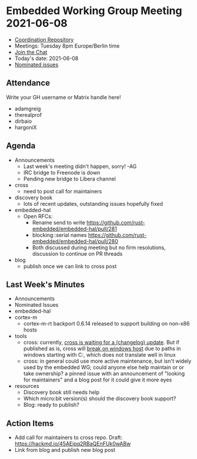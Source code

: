 # Embedded Working Group Meeting 2021-06-08

* [Coordination Repository]
* Meetings: Tuesday 8pm Europe/Berlin time
* [Join the Chat]
* Today's date: 2021-06-08
* [Nominated issues](https://github.com/search?q=org%3Arust-embedded+label%3Anominated+is%3Aopen&type=Issues)

[Coordination Repository]: https://github.com/rust-embedded/wg
[Join the Chat]: https://riot.im/app/#/room/#rust-embedded:matrix.org

## Attendance

Write your GH username or Matrix handle here!

* adamgreig
* therealprof
* dirbaio
* hargoniX

## Agenda

* Announcements
    * Last week's meeting didn't happen, sorry! -AG
    * IRC bridge to Freenode is down
    * Pending new bridge to Libera channel
* cross
    * need to post call for maintainers
* discovery book
    * lots of recent updates, outstanding issues hopefully fixed
* embedded-hal
    * Open RFCs:
        * Rename send to write https://github.com/rust-embedded/embedded-hal/pull/281
        * blocking::serial names https://github.com/rust-embedded/embedded-hal/pull/280
        * Both discussed during meeting but no firm resolutions, discussion to continue on PR threads
* blog
    * publish once we can link to cross post

## Last Week's Minutes

* Announcements
* Nominated Issues
* embedded-hal
* cortex-m
    * cortex-m-rt backport 0.6.14 released to support building on non-x86 hosts
* tools
    * cross: currently, [cross is waiting for a (changelog) update](https://github.com/rust-embedded/cross/issues/542). But if published as is, cross will [break on windows host](https://github.com/rust-embedded/cross/pull/461) due to paths in windows starting with C:, which does not translate well in linux
    * cross: in general could use more active maintenance, but isn't widely used by the embedded WG; could anyone else help maintain or or take ownership?
      a pinned issue with an announcement of "looking for maintainers" and a blog post for it could give it more eyes
* resources
    * Discovery book still needs help
    * Which micro:bit version(s) should the discovery book support?
    * Blog: ready to publish?

## Action Items

* Add call for maintainers to cross repo. Draft: https://hackmd.io/45AEipq2RBaQEnFUk0wABw
* Link from blog and publish new blog post
